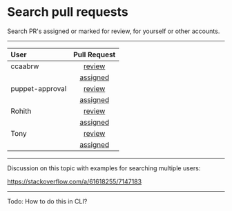 # Search pull requests

Search PR's assigned or marked for review, for yourself or other accounts.

---

| User | Pull Request   |
| :--- | :---: |
| ccaabrw | [review](https://github.com/pulls?q=is%3Aopen+is%3Apr+review-requested%3Accaabrw) |
|         | [assigned](https://github.com/pulls?q=is%3Aopen+is%3Apr+assignee%3Accaabrw) |
| puppet-approval | [review](https://github.com/pulls?q=is%3Aopen+is%3Apr+review-requested%3Apuppet-approval) |
|         | [assigned](https://github.com/pulls?q=is%3Aopen+is%3Apr+assignee%3Apuppet-approval) |
| Rohith  | [review](https://github.com/pulls?q=is%3Aopen+is%3Apr+review-requested%3Armovvaucl) |
|         | [assigned](https://github.com/pulls?q=is%3Aopen+is%3Apr+assignee%3Armovvaucl) |
| Tony    | [review](https://github.com/pulls?q=is%3Aopen+is%3Apr+review-requested%3Atbrooksucl) |
|         | [assigned](https://github.com/pulls?q=is%3Aopen+is%3Apr+assignee%3Atbrooksucl) |

---

Discussion on this topic with examples for searching multiple users:

https://stackoverflow.com/a/61618255/7147183


---

Todo: How to do this in CLI?
